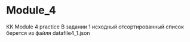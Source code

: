 # Module_4
KK Module 4 practice
В задании 1 исходный отсортированный список берется из файля datafile4_1.json
